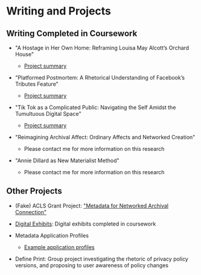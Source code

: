 # Writing and Projects 

## Writing Completed in Coursework 
* "A Hostage in Her Own Home: Reframing Louisa May Alcott’s Orchard House"
    * [Project summary](projects-and-work/project-samples/aHostageInHerOwnHome.md)

* "Platformed Postmortem: A Rhetorical Understanding of Facebook’s Tributes Feature"
    * [Project summary](projects-and-work/project-samples/platformedPostmortem.md)

* "Tik Tok as a Complicated Public: Navigating the Self Amidst the Tumultuous Digital Space"
    * [Project summary](projects-and-work/project-samples/tikTokAsPublic.md)

* "Reimagining Archival Affect: Ordinary Affects and Networked Creation"
    * Please contact me for more information on this research

* "Annie Dillard as New Materialist Method"
    * Please contact me for more information on this research

## Other Projects
* (Fake) ACLS Grant Project: ["Metadata for Networked Archival Connection"](projects-and-work/project-samples/ACLSGrant.md)

* [Digital Exhibits](digital-exhibits.md): Digital exhibits completed in coursework

* Metadata Application Profiles
    * [Example application profiles](projects-and-work/project-samples/metadataApplicationProfiles.md)

* Define Print: Group project investigating the rhetoric of privacy policy versions, and proposing to user awareness of policy changes
